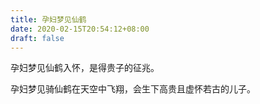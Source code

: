 ```yaml
---
title: 孕妇梦见仙鹤
date: 2020-02-15T20:54:12+08:00
draft: false
---
```


孕妇梦见仙鹤入怀，是得贵子的征兆。


孕妇梦见骑仙鹤在天空中飞翔，会生下高贵且虚怀若古的儿子。

